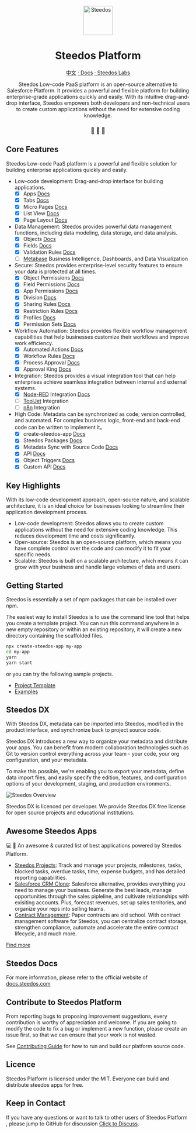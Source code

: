 
<p align="center">
  <a href="https://www.steedos.org">
    <img alt="Steedos" src="https://steedos.github.io/assets/logo.png" width="80" />
  </a>
</p>
<h1 align="center">
  Steedos Platform
</h1>

<p align="center">
<a href="./README_cn.md">中文</a>
<a href="https://docs.steedos.com"> · Docs</a>
<a href="https://github.com/steedos-labs/" target="_blank"> · Steedos Labs</a>
</p>

<p align="center">
Steedos Low-code PaaS platform is an open-source alternative to Salesforce Platform. It provides a powerful and flexible platform for building enterprise-grade applications quickly and easily.  With its intuitive drag-and-drop interface, Steedos empowers both developers and non-technical users to create custom applications without the need for extensive coding knowledge.
</p>

<h3 align="center">
 🤖 🎨 🚀
</h3>

## Core Features

Steedos Low-code PaaS platform is a powerful and flexible solution for building enterprise applications quickly and easily.     

- Low-code development: Drag-and-drop interface for building applications.
  - [x] Apps [Docs](https://docs.steedos.com/no-code/application/app)
  - [x] Tabs [Docs](https://docs.steedos.com/no-code/application/tab)
  - [x] Micro Pages [Docs](https://docs.steedos.com/no-code/amis/) 
  - [x] List View [Docs](https://docs.steedos.com/no-code/customize/listview/)
  - [x] Page Layout [Docs](https://docs.steedos.com/no-code/customize/page-layout)
- Data Management: Steedos provides powerful data management functions, including data modeling, data storage, and data analysis.
  - [x] Objects [Docs](https://docs.steedos.com/no-code/customize/object) 
  - [x] Fields [Docs](https://docs.steedos.com/no-code/customize/fields/) 
  - [x] Validation Rules [Docs](https://docs.steedos.com/no-code/customize/validation-rules) 
  - [ ] [Metabase](https://github.com/metabase/metabase) Business Intelligence, Dashboards, and Data Visualization
- Secure: Steedos provides enterprise-level security features to ensure your data is protected at all times.
  - [x] Object Permissions [Docs](https://docs.steedos.com/admin/permissions/object-permissions)
  - [x] Field Permissions [Docs](https://docs.steedos.com/admin/permissions/field-permissions)
  - [x] App Permissions [Docs](https://docs.steedos.com/admin/permissions/app-permissions)
  - [x] Division [Docs](https://docs.steedos.com/admin/permissions/division)
  - [x] Sharing Rules [Docs](https://docs.steedos.com/admin/permissions/sharing-rules)
  - [x] Restriction Rules [Docs](https://docs.steedos.com/admin/permissions/restriction-rules)
  - [x] Profiles [Docs](https://docs.steedos.com/admin/permissions/profile)
  - [x] Permission Sets [Docs](https://docs.steedos.com/admin/permissions/permission-set)
- Workflow Automation: Steedos provides flexible workflow management capabilities that help businesses customize their workflows and improve work efficiency.
  - [x] Automated Actions [Docs](https://docs.steedos.com/automation/automated-actions)
  - [x] Workflow Rules [Docs](https://docs.steedos.com/automation/workflow-rules)
  - [x] Process Approval [Docs](https://docs.steedos.com/automation/approval-process)
  - [x] Approval King [Docs](https://docs.steedos.com/automation/approval-king/)
- Integration: Steedos provides a visual integration tool that can help enterprises achieve seamless integration between internal and external systems.
  - [x] [Node-RED](https://github.com/node-red/node-red) Integration [Docs](https://docs.steedos.com/plugins/node-red)
  - [ ] [ToolJet](https://github.com/ToolJet/ToolJet/) Integration
  - [ ] [n8n](https://github.com/n8n-io/n8n) Integration
- High Code: Metadata can be synchronized as code, version controlled, and automated. For complex business logic, front-end and back-end code can be written to implement it。
  - [x] create-steedos-app [Docs](https://docs.steedos.com/developer/create-steedos-app)
  - [x] Steedos Packages [Docs](https://docs.steedos.com/developer/package)
  - [x] Metadata Sync with Source Code [Docs](https://docs.steedos.com/developer/sync-metadata)
  - [x] API [Docs](https://docs.steedos.com/api/rest-api/)
  - [x] Object Triggers [Docs](https://docs.steedos.com/developer/action-trigger)
  - [x] Custom API [Docs](https://docs.steedos.com/developer/action-api)

## Key Highlights
                  
With its low-code development approach, open-source nature, and scalable architecture, it is an ideal choice for businesses looking to streamline their application development process.
                  
- Low-code development: Steedos allows you to create custom applications without the need for extensive coding knowledge. This reduces development time and costs significantly.
- Open-source: Steedos is an open-source platform, which means you have complete control over the code and can modify it to fit your specific needs.
- Scalable: Steedos is built on a scalable architecture, which means it can grow with your business and handle large volumes of data and users.

## Getting Started

Steedos is essentially a set of npm packages that can be installed over npm. 

The easiest way to install Steedos is to use the command line tool that helps you create a template project. You can run this command anywhere in a new empty repository or within an existing repository, it will create a new directory containing the scaffolded files.

```bash
npx create-steedos-app my-app
cd my-app
yarn
yarn start
```

or you can try the following sample projects.

- [Project Template](https://github.com/steedos/steedos-project-template)
- [Examples](https://github.com/steedos/steedos-examples)

## Steedos DX

With Steedos DX, metadata can be imported into Steedos, modified in the product interface, and synchronize back to project source code. 

Steedos DX introduces a new way to organize your metadata and distribute your apps. You can benefit from modern collaboration technologies such as Git to version control everything across your team - your code, your org configuration, and your metadata. 

To make this possible, we're enabling you to export your metadata, define data import files, and easily specify the edition, features, and configuration options of your development, staging, and production environments.

![Steedos Overview](http://www.steedos.org/assets/platform/platform-overview.png)

Steedos DX is licenced per developer. We provide Steedos DX free license for open source projects and educational institutions.

## Awesome Steedos Apps

💻 🎉 An awesome & curated list of best applications powered by Steedos Platform.

- [Steedos Projects](https://github.com/steedos-labs/project): Track and manage your projects, milestones, tasks, blocked tasks, overdue tasks, time, expense budgets, and has detailed reporting capabilities.
- [Salesforce CRM Clone](https://github.com/steedos-labs/salesforce): Salesforce alternative, provides everything you need to manage your business. Generate the best leads, manage opportunities through the sales pipleline, and cultivate relationships with exisiting accounts. Plus, forecast revenues, set up sales territories, and organize your reps into selling teams.
- [Contract Management](https://github.com/steedos-labs/contract): Paper contracts are old school. With contract management software for Steedos, you can centralize contract storage, strengthen compliance, automate and accelerate the entire contract lifecycle, and much more.

[Find more](https://github.com/steedos-labs/)

## Steedos Docs

For more information, please refer to the official website of [docs.steedos.com](https://docs.steedos.com/)

## Contribute to Steedos Platform

From reporting bugs to proposing improvement suggestions, every contribution is worthy of appreciation and welcome. If you are going to modify the code to fix a bug or implement a new function, please create an issue first, so that we can ensure that your work is not wasted.

See [Contributing Guide](/CONTRIBUTING.md) for how to run and build our platform source code.

## Licence

Steedos Platform is licensed under the MIT. Everyone can build and distribute steedos apps for free. 

## Keep in Contact

If you have any questions or want to talk to other users of Steedos Platform , please jump to GitHub for discussion [Click to Discuss](https://github.com/steedos/steedos-platform/discussions).
